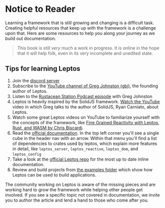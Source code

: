 # Notice to Reader

Learning a framework that is still growing and changing is a difficult task. Creating helpful resources that keep up with the framework is a challenge upon that. Here are some resources to help you along your journey as we build out documentation.

>This book is still _very_ much a work in progress. It is online in the hope that it will help folk, even in its very incomplete and unedited state.

## Tips for learning Leptos

1) Join the [discord server](https://discord.gg/qdpf7msQ)
2) Subscribe to the [YouTube channel of Greg Johnston (gbj)](https://www.youtube.com/@gbjxc), the founding author of Leptos.
3) Listen to the [Rustacean Station Podcast episode](https://rustacean-station.org/episode/greg-johnston/) with Greg Johnston
4) Leptos is heavily inspired by the SolidJS framework. [Watch the YouTube](https://www.youtube.com/watch?v=zgY7ql1xwW4) video in which Greg talks to the author of SolidJS, Ryan Carniato, about Leptos.
5) Watch some great Leptos videos on YouTube to familiarize yourself with the concepts of the framework, like [Fine Grained Reactivity with Leptos, Rust, and WASM by Chris Biscardi](https://www.youtube.com/watch?v=9BolA2WTH7U).
6) Read the [official documentation](https://docs.rs/leptos/latest/leptos/).  In the top left corner you'll see a single cube in the header nav with an arrow. Within that menu you'll find a list of dependencies to crates used by leptos, which explain more features in detail, like `leptos_server`, `leptos_reactive`, `leptos_dom`, and `leptos_config`
7) Take a look at the [official Leptos repo](https://github.com/leptos-rs/leptos) for the most up to date inline documentation.
8) Review and build projects from [the examples folder](https://github.com/leptos-rs/leptos/tree/main/examples) which show how Leptos can be used to build applications.

The community working on Leptos is aware of the missing pieces and are working hard to grow the framework while helping other people get involved. If you see a specific topic not covered in documentation, we invite you to author the article and lend a hand to those who come after you.